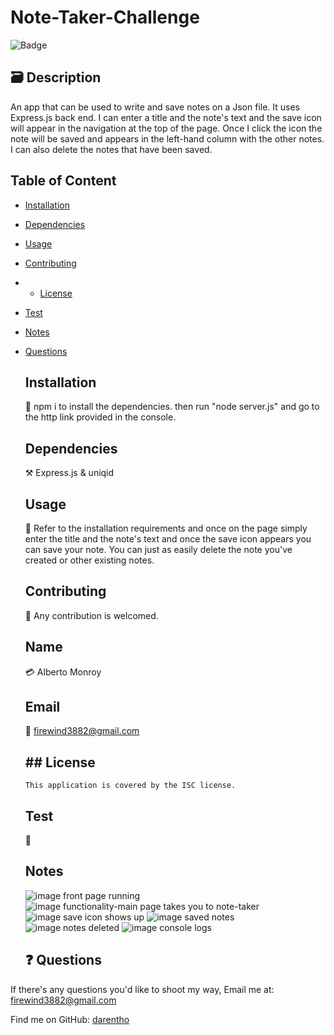 # Note-Taker-Challenge

![Badge](https://img.shields.io/badge/License-ISC-blue.svg)

## 🗃️ Description

An app that can be used to write and save notes on a Json file. It uses Express.js back end. I can enter a title and the note's text and the save icon will appear in the navigation at the top of the page. Once I click the icon the note will be saved and appears in the left-hand column with the other notes. I can also delete the notes that have been saved.

## Table of Content

- [Installation](#Installation)
- [Dependencies](#Dependencies)
- [Usage](#Usage)
- [Contributing](#Contributing)
- - [License](#license)
- [Test](#Test)
- [Notes](#Notes)
- [Questions](#Questions)

  ## Installation

  💽 npm i to install the dependencies. then run "node server.js" and go to the http link provided in the console.

  ## Dependencies

  ⚒️ Express.js & uniqid

  ## Usage

  🦮 Refer to the installation requirements and once on the page simply enter the title and the note's text and once the save icon appears you can save your note. You can just as easily delete the note you've created or other existing notes.

  ## Contributing

  🤝 Any contribution is welcomed.

  ## Name

  💳 Alberto Monroy

  ## Email

  📧 firewind3882@gmail.com

  ## ## License

      This application is covered by the ISC license.

  ## Test

  🧪

  ## Notes

  ![image front page running](https://user-images.githubusercontent.com/106845099/199769361-8638bd2f-c9ac-4a44-995d-710387d3ba42.png)
  ![image functionality-main page takes you to note-taker](https://user-images.githubusercontent.com/106845099/199769704-2a2eb63a-554b-451a-8762-2dc417ac722d.png)
  ![image save icon shows up](https://user-images.githubusercontent.com/106845099/199770063-c67ae5e2-89c4-456e-9572-66e1444ac1eb.png)
  ![image saved notes](https://user-images.githubusercontent.com/106845099/199770301-501745a8-ac51-43a2-bd36-9fcb8ac26bb7.png)
  ![image notes deleted](https://user-images.githubusercontent.com/106845099/199770412-512d0adc-7dd1-4e06-a0fe-8fcd2c359982.png)
  ![image console logs](https://user-images.githubusercontent.com/106845099/199771752-5e867daf-b3bb-4fad-b6c1-f7618327cf3f.png)

  ## ❓ Questions

If there's any questions you'd like to shoot my way, Email me at: firewind3882@gmail.com

Find me on GitHub: [darentho](https://github.com/darentho)
